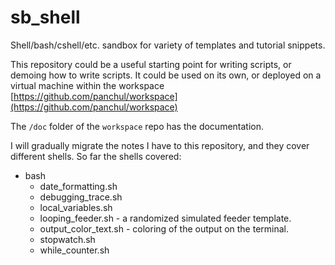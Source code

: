 # sb_shell

Shell/bash/cshell/etc. sandbox for variety of templates and tutorial snippets.

This repository could be a useful starting point for writing scripts, or demoing how to write scripts.
It could be used on its own, or deployed on a virtual machine within the workspace [https://github.com/panchul/workspace](https://github.com/panchul/workspace)

The ```/doc``` folder of the ```workspace``` repo has the documentation. 

I will gradually migrate the notes I have to this repository, and they cover different shells. So far the shells covered:

+ bash
     - date_formatting.sh
     - debugging_trace.sh
     - local_variables.sh
     - looping_feeder.sh     -  a randomized simulated feeder template.
     - output_color_text.sh  -  coloring of the output on the terminal.
     - stopwatch.sh
     - while_counter.sh
     
     
     
       
       